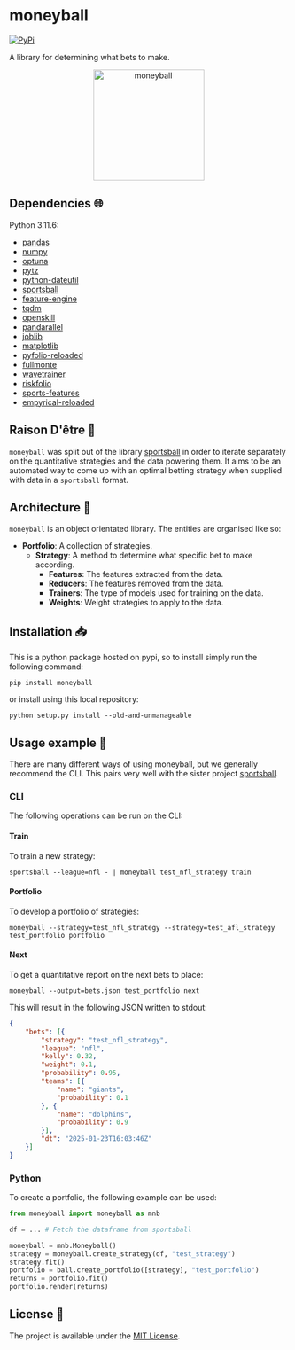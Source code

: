 # moneyball

<a href="https://pypi.org/project/moneyball/">
    <img alt="PyPi" src="https://img.shields.io/pypi/v/moneyball">
</a>

A library for determining what bets to make.

<p align="center">
    <img src="moneyball.png" alt="moneyball" width="200"/>
</p>

## Dependencies :globe_with_meridians:

Python 3.11.6:

- [pandas](https://pandas.pydata.org/)
- [numpy](https://numpy.org/)
- [optuna](https://optuna.readthedocs.io/en/stable/)
- [pytz](https://pythonhosted.org/pytz/)
- [python-dateutil](https://github.com/dateutil/dateutil)
- [sportsball](https://github.com/8W9aG/sportsball)
- [feature-engine](https://feature-engine.trainindata.com/en/latest/)
- [tqdm](https://github.com/tqdm/tqdm)
- [openskill](https://openskill.me/en/latest/index.html)
- [pandarallel](https://nalepae.github.io/pandarallel/)
- [joblib](https://joblib.readthedocs.io/en/stable/)
- [matplotlib](https://matplotlib.org/)
- [pyfolio-reloaded](https://github.com/stefan-jansen/pyfolio-reloaded)
- [fullmonte](https://github.com/8W9aG/fullmonte)
- [wavetrainer](https://github.com/8W9aG/wavetrainer)
- [riskfolio](https://github.com/dcajasn/Riskfolio-Lib)
- [sports-features](https://github.com/8W9aG/sports-features)
- [empyrical-reloaded](https://empyrical.ml4trading.io/)

## Raison D'être :thought_balloon:

`moneyball` was split out of the library [sportsball](https://github.com/8W9aG/sportsball) in order to iterate separately on the quantitative strategies and the data powering them. It aims to be an automated way to come up with an optimal betting strategy when supplied with data in a `sportsball` format.

## Architecture :triangular_ruler:

`moneyball` is an object orientated library. The entities are organised like so:

* **Portfolio**: A collection of strategies.
    * **Strategy**: A method to determine what specific bet to make according.
        * **Features**: The features extracted from the data.
        * **Reducers**: The features removed from the data.
        * **Trainers**: The type of models used for training on the data.
        * **Weights**: Weight strategies to apply to the data.

## Installation :inbox_tray:

This is a python package hosted on pypi, so to install simply run the following command:

`pip install moneyball`

or install using this local repository:

`python setup.py install --old-and-unmanageable`

## Usage example :eyes:

There are many different ways of using moneyball, but we generally recommend the CLI. This pairs very well with the sister project [sportsball](https://github.com/8W9aG/sportsball).

### CLI

The following operations can be run on the CLI:

#### Train

To train a new strategy:

```
sportsball --league=nfl - | moneyball test_nfl_strategy train
```

#### Portfolio

To develop a portfolio of strategies:

```
moneyball --strategy=test_nfl_strategy --strategy=test_afl_strategy test_portfolio portfolio
```

#### Next

To get a quantitative report on the next bets to place:

```
moneyball --output=bets.json test_portfolio next
```

This will result in the following JSON written to stdout:

```json
{
    "bets": [{
        "strategy": "test_nfl_strategy",
        "league": "nfl",
        "kelly": 0.32,
        "weight": 0.1,
        "probability": 0.95,
        "teams": [{
            "name": "giants",
            "probability": 0.1
        }, {
            "name": "dolphins",
            "probability": 0.9
        }],
        "dt": "2025-01-23T16:03:46Z"
    }]
}
```

### Python

To create a portfolio, the following example can be used:

```python
from moneyball import moneyball as mnb

df = ... # Fetch the dataframe from sportsball

moneyball = mnb.Moneyball()
strategy = moneyball.create_strategy(df, "test_strategy")
strategy.fit()
portfolio = ball.create_portfolio([strategy], "test_portfolio")
returns = portfolio.fit()
portfolio.render(returns)
```

## License :memo:

The project is available under the [MIT License](LICENSE).
